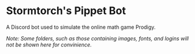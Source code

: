 # Stormtorch's Pippet Bot
A Discord bot used to simulate the online math game Prodigy.

*Note: Some folders, such as those containing images, fonts, and logins will not be shown here for convinience.*
